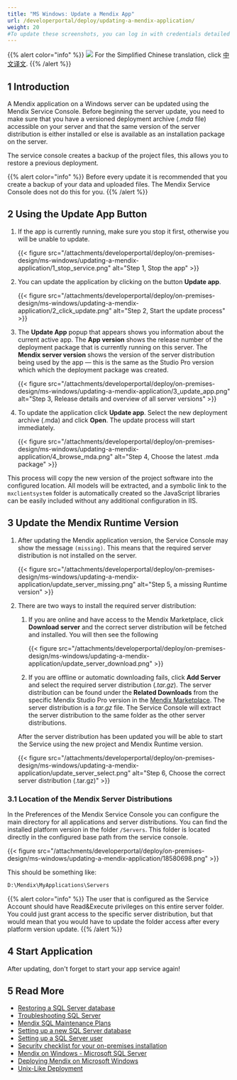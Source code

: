 ```yaml
---
title: "MS Windows: Update a Mendix App"
url: /developerportal/deploy/updating-a-mendix-application/
weight: 20
#To update these screenshots, you can log in with credentials detailed in How to Update Screenshots Using Team Apps.
---
```


{{% alert color="info" %}}
<img src="/attachments/china.png" class="d-inline-block" /> For the Simplified Chinese translation, click [中文译文](https://cdn.mendix.tencent-cloud.com/documentation/developerportal/updating-a-mendix-application.pdf).
{{% /alert %}}

## 1 Introduction

A Mendix application on a Windows server can be updated using the Mendix Service Console. Before beginning the server update, you need to make sure that you have a versioned deployment archive (*.mda* file) accessible on your server and that the same version of the server distribution is either installed or else is available as an installation package on the server.

The service console creates a backup of the project files, this allows you to restore a previous deployment.

{{% alert color="info" %}}
Before every update it is recommended that you create a backup of your data and uploaded files. The Mendix Service Console does not do this for you.
{{% /alert %}}

## 2 Using the Update App Button

1. If the app is currently running, make sure you stop it first, otherwise you will be unable to update.

    {{< figure src="/attachments/developerportal/deploy/on-premises-design/ms-windows/updating-a-mendix-application/1_stop_service.png" alt="Step 1, Stop the app" >}}

2. You can update the application by clicking on the button **Update app**.

    {{< figure src="/attachments/developerportal/deploy/on-premises-design/ms-windows/updating-a-mendix-application/2_click_update.png" alt="Step 2, Start the update process" >}}

3. The **Update App** popup that appears shows you information about the current active app. The **App version** shows the release number of the deployment package that is currently running on this server. The **Mendix server version** shows the version of the server distribution being used by the app — this is the same as the Studio Pro version which which the deployment package was created.

    {{< figure src="/attachments/developerportal/deploy/on-premises-design/ms-windows/updating-a-mendix-application/3_update_app.png" alt="Step 3, Release details and overview of all server versions" >}}

4. To update the application click **Update app**. Select the new deployment archive (.mda) and click **Open**. The update process will start immediately.

    {{< figure src="/attachments/developerportal/deploy/on-premises-design/ms-windows/updating-a-mendix-application/4_browse_mda.png" alt="Step 4, Choose the latest .mda package" >}}

This process will copy the new version of the project software into the configured location. All models will be extracted, and a symbolic link to the `mxclientsystem` folder is automatically created so the JavaScript libraries can be easily included without any additional configuration in IIS.

## 3 Update the Mendix Runtime Version

1. After updating the Mendix application version, the Service Console may show the message `(missing)`. This means that the required server distribution is not installed on the server.

    {{< figure src="/attachments/developerportal/deploy/on-premises-design/ms-windows/updating-a-mendix-application/update_server_missing.png" alt="Step 5, a missing Runtime version" >}}

2. There are two ways to install the required server distribution:

    1. If you are online and have access to the Mendix Marketplace, click **Download server** and the correct server distribution will be fetched and installed. You will then see the following

        {{< figure src="/attachments/developerportal/deploy/on-premises-design/ms-windows/updating-a-mendix-application/update_server_download.png" >}}

    2. If you are offline or automatic downloading fails, click **Add Server** and select the required server distribution (*.tar.gz*).  The server distribution can be found under the **Related Downloads** from the specific Mendix Studio Pro version in the [Mendix Marketplace](https://marketplace.mendix.com/link/studiopro/). The server distribution is a *tar.gz* file. The Service Console will extract the server distribution to the same folder as the other server distributions.

    After the server distribution has been updated you will be able to start the Service using the new project and Mendix Runtime version. 

    {{< figure src="/attachments/developerportal/deploy/on-premises-design/ms-windows/updating-a-mendix-application/update_server_select.png" alt="Step 6, Choose the correct server distribution (.tar.gz)" >}}

### 3.1 Location of the Mendix Server Distributions

In the Preferences of the Mendix Service Console you can configure the main directory for all applications and server distributions. You can find the installed platform version in the folder `/Servers`. This folder is located directly in the configured base path from the service console.

{{< figure src="/attachments/developerportal/deploy/on-premises-design/ms-windows/updating-a-mendix-application/18580698.png" >}}

This should be something like:

```bash {linenos=false}
D:\Mendix\MyApplications\Servers
```

{{% alert color="info" %}}
The user that is configured as the Service Account should have Read&Execute privileges on this entire server folder. You could just grant access to the specific server distribution, but that would mean that you would have to update the folder access after every platform version update.
{{% /alert %}}

## 4 Start Application

After updating, don't forget to start your app service again!

## 5 Read More

* [Restoring a SQL Server database](/developerportal/deploy/restoring-a-sql-server-database/)
* [Troubleshooting SQL Server](/developerportal/deploy/troubleshooting-sql-server/)
* [Mendix SQL Maintenance Plans](/developerportal/deploy/mendix-sql-maintenance-plans/)
* [Setting up a new SQL Server database](/developerportal/deploy/setting-up-a-new-sql-server-database/)
* [Setting up a SQL Server user](/developerportal/deploy/setting-up-a-sql-server-user/)
* [Security checklist for your on-premises installation](/developerportal/deploy/security-checklist-for-your-on-premises-installation/)
* [Mendix on Windows - Microsoft SQL Server](/developerportal/deploy/mendix-on-windows-microsoft-sql-server/)
* [Deploying Mendix on Microsoft Windows](/developerportal/deploy/deploy-mendix-on-microsoft-windows/)
* [Unix-Like Deployment](/developerportal/deploy/unix-like/)
